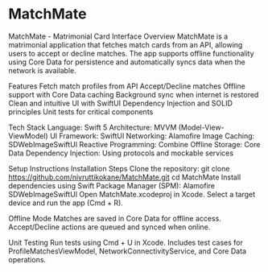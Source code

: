 # MatchMate
MatchMate - Matrimonial Card Interface
Overview
MatchMate is a matrimonial application that fetches match cards from an API, allowing users to accept or decline matches. The app supports offline functionality using Core Data for persistence and automatically syncs data when the network is available.

Features
Fetch match profiles from API
Accept/Decline matches
Offline support with Core Data caching
Background sync when internet is restored
Clean and intuitive UI with SwiftUI
Dependency Injection and SOLID principles
Unit tests for critical components

Tech Stack
Language: Swift 5
Architecture: MVVM (Model-View-ViewModel)
UI Framework: SwiftUI
Networking: Alamofire
Image Caching: SDWebImageSwiftUI
Reactive Programming: Combine
Offline Storage: Core Data
Dependency Injection: Using protocols and mockable services

Setup Instructions
Installation Steps
Clone the repository: git clone https://github.com/nivruttikokane/MatchMate.git
cd MatchMate
Install dependencies using Swift Package Manager (SPM):
Alamofire
SDWebImageSwiftUI
Open MatchMate.xcodeproj in Xcode.
Select a target device and run the app (Cmd + R).

Offline Mode
Matches are saved in Core Data for offline access.
Accept/Decline actions are queued and synced when online.

Unit Testing
Run tests using Cmd + U in Xcode.
Includes test cases for ProfileMatchesViewModel, NetworkConnectivityService, and Core Data operations.
